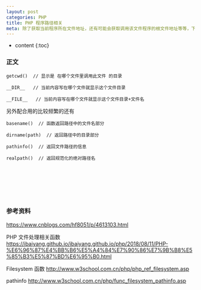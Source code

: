 ```yaml
---
layout: post
categories: PHP
title: PHP 程序路径相关
meta: 除了获取当前程序所在文件地址，还有可能会获取调用该文件程序的根文件地址等等，下面说一下。
---
```

* content
{:toc}

### 正文

```
getcwd()  // 显示是 在哪个文件里调用此文件 的目录

__DIR__   // 当前内容写在哪个文件就显示这个文件目录

__FILE__   // 当前内容写在哪个文件就显示这个文件目录+文件名
```

另外配合用的比较频繁的还有 
```
basename()  // 函数返回路径中的文件名部分

dirname(path)  // 返回路径中的目录部分

pathinfo()  // 返回文件路径的信息

realpath()  // 返回规范化的绝对路径名
```

<br/><br/><br/><br/><br/>
### 参考资料

<https://www.cnblogs.com/hf8051/p/4613103.html>

PHP 文件处理相关函数 <https://ibaiyang.github.io/ibaiyang.github.io/php/2018/08/11/PHP-%E6%96%87%E4%BB%B6%E5%A4%84%E7%90%86%E7%9B%B8%E5%85%B3%E5%87%BD%E6%95%B0.html>

Filesystem 函数 <http://www.w3school.com.cn/php/php_ref_filesystem.asp>

pathinfo <http://www.w3school.com.cn/php/func_filesystem_pathinfo.asp>







